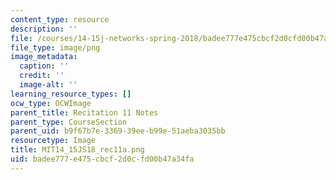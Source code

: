```yaml
---
content_type: resource
description: ''
file: /courses/14-15j-networks-spring-2018/badee777e475cbcf2d0cfd00b47a34fa_MIT14_15JS18_rec11a.png
file_type: image/png
image_metadata:
  caption: ''
  credit: ''
  image-alt: ''
learning_resource_types: []
ocw_type: OCWImage
parent_title: Recitation 11 Notes
parent_type: CourseSection
parent_uid: b9f67b7e-3369-39ee-b99e-51aeba3035bb
resourcetype: Image
title: MIT14_15JS18_rec11a.png
uid: badee777-e475-cbcf-2d0c-fd00b47a34fa
---
```

